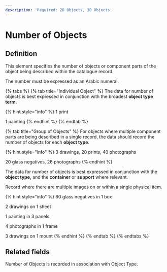 ```yaml
---
description: 'Required: 2D Objects, 3D Objects'
---
```


# Number of Objects

## Definition 

This element specifies the number of objects or component parts of the object being described within the catalogue record. 

The number must be expressed as an Arabic numeral.

{% tabs %}
{% tab title="Individual Object" %}
The data for number of objects is best expressed in conjunction with the broadest **object type term.**

{% hint style="info" %}
1 print

1 painting
{% endhint %}
{% endtab %}

{% tab title="Group of Objects" %}
For objects where multiple component parts are being described in a single record, the data should record the number of objects for each **object type**. 

{% hint style="info" %}
3 drawings, 20 prints, 40 photographs

20 glass negatives, 26 photographs
{% endhint %}

The data for number of objects is best expressed in conjunction with the **object type,** and the **container** or **support** where relevant. 

Record where there are multiple images on or within a single physical item.

{% hint style="info" %}
60 glass negatives in 1 box 

2 drawings on 1 sheet 

1 painting in 3 panels 

4 photographs in 1 frame 

3 drawings on 1 mount
{% endhint %}
{% endtab %}
{% endtabs %}

## **Related fields**

Number of Objects is recorded in association with Object Type. 

## 

